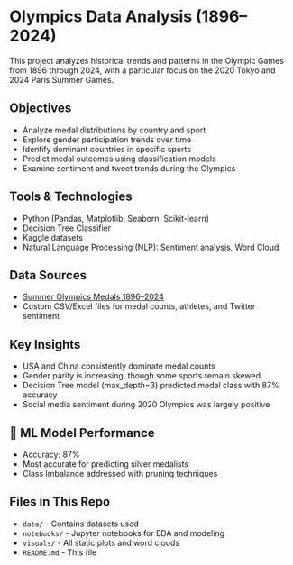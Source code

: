 # Olympics Data Analysis (1896–2024)

This project analyzes historical trends and patterns in the Olympic Games from 1896 through 2024, with a particular focus on the 2020 Tokyo and 2024 Paris Summer Games.

## Objectives

- Analyze medal distributions by country and sport
- Explore gender participation trends over time
- Identify dominant countries in specific sports
- Predict medal outcomes using classification models
- Examine sentiment and tweet trends during the Olympics

## Tools & Technologies

- Python (Pandas, Matplotlib, Seaborn, Scikit-learn)
- Decision Tree Classifier
- Kaggle datasets
- Natural Language Processing (NLP): Sentiment analysis, Word Cloud

## Data Sources

- [Summer Olympics Medals 1896–2024](https://www.kaggle.com/datasets/stefanydeoliveira/summer-olympics-medals-1896-2024)
- Custom CSV/Excel files for medal counts, athletes, and Twitter sentiment

## Key Insights

- USA and China consistently dominate medal counts
- Gender parity is increasing, though some sports remain skewed
- Decision Tree model (max_depth=3) predicted medal class with 87% accuracy
- Social media sentiment during 2020 Olympics was largely positive

## 🤖 ML Model Performance

- Accuracy: 87%
- Most accurate for predicting silver medalists
- Class Imbalance addressed with pruning techniques

## Files in This Repo

- `data/` - Contains datasets used
- `notebooks/` - Jupyter notebooks for EDA and modeling
- `visuals/` - All static plots and word clouds
- `README.md` - This file


